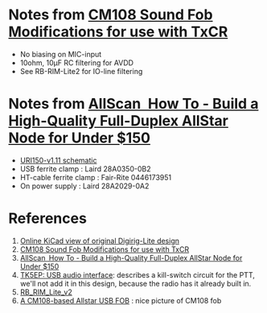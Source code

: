 # Notes from [CM108 Sound Fob Modifications for use with TxCR](https://www.nednet.org.uk/how_to/CM108_mod)
* No biasing on MIC-input
* 10ohm, 10µF RC filtering for AVDD
* See RB-RIM-Lite2 for IO-line filtering

# Notes from [AllScan How To - Build a High-Quality Full-Duplex AllStar Node for Under $150](https://allscan.info/docs/diy-node.php)
* [URI150-v1.11 schematic](https://allscan.info/images/URI150/URI150-v1.11-sch.png)
* USB ferrite clamp : Laird 28A0350-0B2
* HT-cable ferrite clamp : Fair-Rite 0446173951
* On power supply :  Laird 28A2029-0A2

# References
1. [Online KiCad view of original Digirig-Lite design](https://kicanvas.org/?github=https%3A%2F%2Fgithub.com%2Fsoftcomplex%2FDigirig-Lite%2Ftree%2Fmain%2Felectric)
2. [CM108 Sound Fob Modifications for use with TxCR](https://www.nednet.org.uk/how_to/CM108_mod)
3. [AllScan How To - Build a High-Quality Full-Duplex AllStar Node for Under $150](https://allscan.info/docs/diy-node.php)
4. [TK5EP: USB audio interface](https://www.egloff.eu/index.php?option=com_content&view=article&id=233:interface-audio-usb&catid=8&Itemid=1861&lang=en): describes a kill-switch circuit for the PTT, we'll not add it in this design, because the radio has it already built in.
5. [RB_RIM_Lite_v2](https://www.repeater-builder.com/products/RIM_pdfs/RB_RIM_Lite_v2.pdf)
6. [A CM108-based Allstar USB FOB](http://www.garydion.com/projects/usb_fob/) : nice picture of CM108 fob